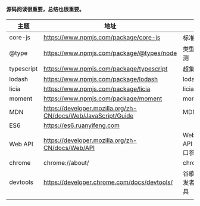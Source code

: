 #### 源码阅读很重要，总结也很重要。

| 主题       | 地址                                                         |                  |
| ---------- | ------------------------------------------------------------ | ---------------- |
| core-js    | https://www.npmjs.com/package/core-js                        | 标准库           |
| @type      | https://www.npmjs.com/package/@types/node                    | 类型检测         |
| typescript | https://www.npmjs.com/package/typescript                     | 超集             |
| lodash     | https://www.npmjs.com/package/lodash                         | lodash           |
| licia      | https://www.npmjs.com/package/licia                          | licia            |
| moment     | https://www.npmjs.com/package/moment                         | moment           |
| MDN        | https://developer.mozilla.org/zh-CN/docs/Web/JavaScript/Guide | MDN              |
| ES6        | https://es6.ruanyifeng.com                                   |                  |
| Web API    | https://developer.mozilla.org/zh-CN/docs/Web/API             | Web API 接口参考 |
| chrome     | chrome://about/                                              | chrome           |
| devtools   | https://developer.chrome.com/docs/devtools/                  | 谷歌开发者工具   |
|            |                                                              |                  |

